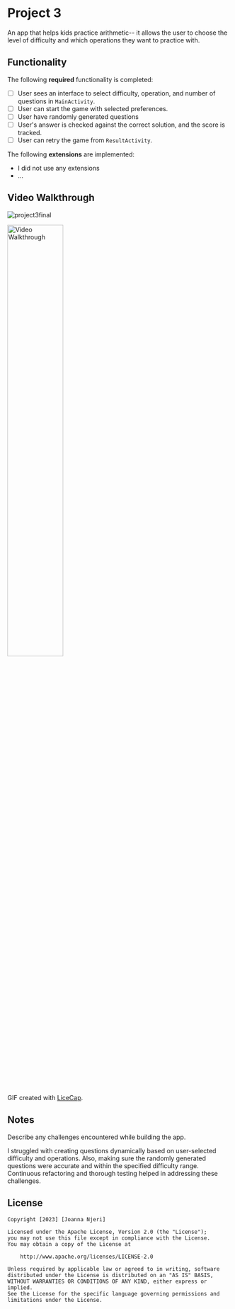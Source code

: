 # Project 3

An app that helps kids practice arithmetic-- it allows the user to choose the level of difficulty 
and which operations they want to practice with.

## Functionality 

The following **required** functionality is completed:

* [ ] User sees an interface to select difficulty, operation, and number of questions in `MainActivity`.
* [ ] User can start the game with selected preferences.
* [ ] User have randomly generated questions
* [ ] User's answer is checked against the correct solution, and the score is tracked.
* [ ] User can retry the game from `ResultActivity`.

The following **extensions** are implemented:

* I did not use any extensions 
* ...

## Video Walkthrough

![project3final](https://github.com/joannanjeri/p3/assets/112664855/7189628a-a00b-4e55-b48c-d921052a0ecd)


<img src='walkthrough.gif' title='Video Walkthrough' width='50%' alt='Video Walkthrough' />

GIF created with [LiceCap](http://www.cockos.com/licecap/).

## Notes

Describe any challenges encountered while building the app.

I struggled with creating questions dynamically based on user-selected difficulty and operations. 
Also, making sure the randomly generated questions were accurate and within the specified difficulty 
range. Continuous refactoring and thorough testing helped in addressing these challenges.

## License

    Copyright [2023] [Joanna Njeri]

    Licensed under the Apache License, Version 2.0 (the "License");
    you may not use this file except in compliance with the License.
    You may obtain a copy of the License at

        http://www.apache.org/licenses/LICENSE-2.0

    Unless required by applicable law or agreed to in writing, software
    distributed under the License is distributed on an "AS IS" BASIS,
    WITHOUT WARRANTIES OR CONDITIONS OF ANY KIND, either express or implied.
    See the License for the specific language governing permissions and
    limitations under the License.
